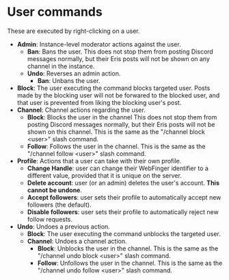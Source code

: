 # User commands

These are executed by right-clicking on a user.

* **Admin**: Instance-level moderator actions against the user.
    * **Ban**: Bans the user. This does not stop them from posting Discord messages normally, but their Eris posts will not be shown on any channel in the instance.
    * **Undo**: Reverses an admin action.
        * **Ban**: Unbans the user.
* **Block**: The user executing the command blocks targeted user. Posts made by the blocking user will not be forwared to the blocked user, and that user is prevented from liking the blocking user's post. 
* **Channel**: Channel actions regarding the user.
    * **Block**: Blocks the user in the channel This does not stop them from posting Discord messages normally, but their Eris posts will not be shown on this channel. This is the same as the "/channel block \<user\>" slash command.
    * **Follow**: Follows the user in the channel. This is the same as the "/channel follow \<user\>" slash command.
* **Profile**: Actions that a user can take with their own profile.
    * **Change Handle**: user can change their WebFinger identifier to a different value, provided that it is unique on the server.
    * **Delete account**: user (or an admin) deletes the user's account. **This cannot be undone**.
    * **Accept followers**: user sets their profile to automatically accept new followers (the default).
    * **Disable followers**: user sets their profile to automatically reject new follow requests.
* **Undo**: Undoes a previous action.  
    * **Block**: The user executing the command unblocks the targeted user.
    * **Channel**: Undoes a channel action.
        * **Block**: Unblocks the user in the channel. This is the same as the "/channel undo block \<user\>" slash command.
        * **Follow**: Unfollows the user in the channel. This is the same as the "/channel undo follow \<user\>" slash command.